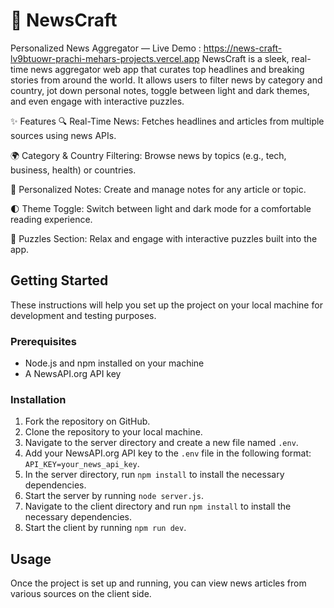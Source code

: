 # 📰 NewsCraft
Personalized News Aggregator — Live Demo : https://news-craft-lv9btuowr-prachi-mehars-projects.vercel.app
NewsCraft is a sleek, real-time news aggregator web app that curates top headlines and breaking stories from around the world. It allows users to filter news by category and country, jot down personal notes, toggle between light and dark themes, and even engage with interactive puzzles.

✨ Features
🔍 Real-Time News: Fetches headlines and articles from multiple sources using news APIs.

🌍 Category & Country Filtering: Browse news by topics (e.g., tech, business, health) or countries.

📝 Personalized Notes: Create and manage notes for any article or topic.

🌓 Theme Toggle: Switch between light and dark mode for a comfortable reading experience.

🧩 Puzzles Section: Relax and engage with interactive puzzles built into the app.

## Getting Started

These instructions will help you set up the project on your local machine for development and testing purposes.

### Prerequisites

- Node.js and npm installed on your machine
- A NewsAPI.org API key

### Installation

1. Fork the repository on GitHub.
2. Clone the repository to your local machine.
3. Navigate to the server directory and create a new file named `.env`.
4. Add your NewsAPI.org API key to the `.env` file in the following format: `API_KEY=your_news_api_key`.
5. In the server directory, run `npm install` to install the necessary dependencies.
6. Start the server by running `node server.js`.
7. Navigate to the client directory and run `npm install` to install the necessary dependencies.
8. Start the client by running `npm run dev`.

## Usage

Once the project is set up and running, you can view news articles from various sources on the client side.
